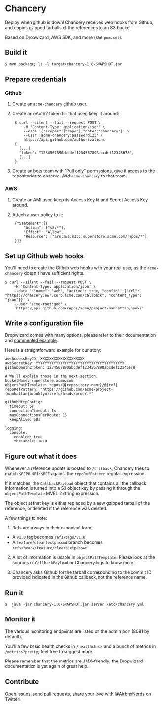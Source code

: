 # Chancery

Deploy when github is down! Chancery receives web hooks from Github, and copies gzipped tarballs of the references to an S3 bucket.

Based on Dropwizard, AWS SDK, and more (see `pom.xml`).

## Build it

    $ mvn package; ls -l target/chancery-1.0-SNAPSHOT.jar

## Prepare credentials

### Github

1. Create an `acme-chancery` github user.

2. Create an oAuth2 token for that user, keep it around:

        $ curl --silent --fail --request POST \
            -H 'Content-Type: application/json' \
            --data '{"scopes":["repo"],"note":"chancery"}' \
            --user 'acme-chancery:password123' \
            https://api.github.com/authorizations
        {
          [...]
          "token": "1234567890abcdef1234567890abcdef12345678",
          [...]
        }

3. Create an bots team with "Pull only" permissions, give it access to the repositories to observe. Add `acme-chancery` to that team.

### AWS

1. Create an AMI user, keep its Access Key Id and Secret Access Key around.

2. Attach a user policy to it:

        {"Statement":[{
            "Action": ["s3:*"],
            "Effect": "Allow",
            "Resource": ["arn:aws:s3:::superstore.acme.com/repos/*"]
        }]}

## Set up Github web hooks

You'll need to create the Github web hooks with your real user, as the `acme-chancery` doesn't have sufficient rights.

    $ curl --silent --fail --request POST \
        -H 'Content-Type: application/json' \
        --data '{"name": "web", "active": true, "config": {"url": "https://chancery.ewr.corp.acme.com/callback", "content_type": "json"}}' \
        --user 'acme-root:god' \
        'https://api.github.com/repos/acme/project-manhattan/hooks'

## Write a configuration file

Dropwizard comes with many options, please refer to their documentation and
[commented example](https://github.com/codahale/dropwizard/blob/master/dropwizard-example/example.yml).

Here is a straightforward example for our story:

    awsAccessKeyID: XXXXXXXXXXXXXXXXXXXX
    awsSecretKey: YYYYYYYYYYYYYYYYYYYYYYYYYYYYYYYYYYYYYYYY
    githubOauth2Token: 1234567890abcdef1234567890abcdef12345678
    
    # We'll explain those in the next section.
    bucketName: superstore.acme.com
    objectPathTemplate: repos/@{repository.name}/@{ref}
    repoRefPattern: "https://github.com/acme/project-(manhattan|brooklyn):refs/heads/prod/.*"
    
    githubHttpConfig:
      timeout: 5s
      connectionTimeout: 1s
      maxConnectionsPerRoute: 16
      keepAlive: 60s
    
    logging:
      console:
        enabled: true
        threshold: INFO

## Figure out what it does

Whenever a reference update is posted to `/callback`,
Chancery tries to match `$REPO_URI:$REF` against the `repoRefPattern` regular expression.

If it matches, the `CallbackPayload` object that contains all the callback information
is turned into a S3 object key by passing it through the `objectPathTemplate` MVEL 2
string expression.

The object at that key is either replaced by a new gzipped tarball of the reference,
or deleted if the reference was deleted.

A few things to note:

1. Refs are always in their canonical form:
  * A `v1.0` tag becomes `refs/tags/v1.0`
  * A `feature/cleartextpasswd` branch becomes `refs/heads/feature/cleartextpasswd`

2. A lot of information is usable in `objectPathTemplate`.
   Please look at the sources of `CallbackPayload` or Chancery logs to know more.

3. Chancery asks Github for the tarball corresponding to the commit ID provided indicated
   in the Github callback, not the reference name.

## Run it

    $  java -jar chancery-1.0-SNAPSHOT.jar server /etc/chancery.yml

## Monitor it

The various monitoring endpoints are listed on the admin port (8081 by default).

You'll a few basic health checks in `/healthcheck` and
a bunch of metrics in `/metrics?pretty`;
feel free to suggest more.

Please remember that the metrics are JMX-friendly;
the Dropwizard documentation is yet again of great help.

## Contribute

Open issues, send pull requests, share your love with
[@AirbnbNerds](https://twitter.com/AirbnbNerds) on Twitter!
